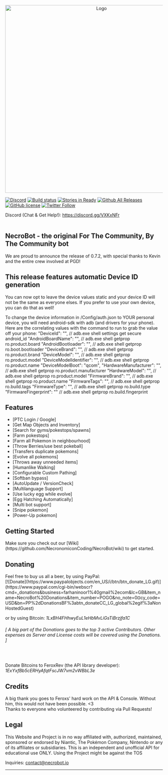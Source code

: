 <p align="center">
  <a href="http://necrobot.io">
    <img alt="Logo" src="http://necrobot.io/img/typotype-transparent.png" width="600">
  </a>
</p>

[![Discord](https://img.shields.io/badge/discord-NECROBOT.IO-blue.svg)](https://discord.gg/VXKxNFr)
[![Build status](https://ci.appveyor.com/api/projects/status/8ijvvr6b7fe2h0w2?svg=true)](https://ci.appveyor.com/project/NecronomiconCoding/necrobot)
[![Stories in Ready](https://badge.waffle.io/NECROBOTIO/NecroBot.svg?label=ready&title=Ready)](https://waffle.io/NecronomiconCoding/NecroBot)
[![Github All Releases](https://img.shields.io/github/downloads/NECROBOTIO/NecroBot/total.svg)](https://github.com/NECROBOTIO/NecroBot/releases)
[![GitHub license](https://img.shields.io/badge/license-AGPL-blue.svg)](https://raw.githubusercontent.com/NecronomiconCoding/NecroBot/master/LICENSE.md)
[![Twitter Follow](https://img.shields.io/twitter/follow/NECROBOTIO.svg?style=social&label=Follow&maxAge=1)](https://twitter.com/NECROBOTIO)

Discord (Chat & Get Help!): https://discord.gg/VXKxNFr <br/>
<br/>

## NecroBot - the original For The Community, By The Community bot
We are proud to announce the release of 0.7.2, with special thanks to Kevin and the entire crew involved at PGD!

## This release features automatic Device ID generation
You can now opt to leave the device values static and your device ID will not be the same as everyone elses. If you prefer to use your own device, you can do that as well! 

To change the device information in /Config/auth.json to YOUR personal device, you will need android-sdk with adb (and drivers for your phone). Here are the correlating values with the command to run to grab the value off your phone:
"DeviceId": "", // adb.exe shell settings get secure android_id
"AndroidBoardName": "", // adb.exe shell getprop ro.product.board
"AndroidBootloader": "", // adb.exe shell getprop ro.boot.bootloader
"DeviceBrand": "", // adb.exe shell getprop ro.product.brand
"DeviceModel": "", // adb.exe shell getprop ro.product.model
"DeviceModelIdentifier": "", // adb.exe shell getprop ro.product.name
"DeviceModelBoot": "qcom",
"HardwareManufacturer": "", // adb.exe shell getprop ro.product.manufacturer
"HardwareModel": "", // adb.exe shell getprop ro.product.model
"FirmwareBrand": "", // adb.exe shell getprop ro.product.name
"FirmwareTags": "", // adb.exe shell getprop ro.build.tags
"FirmwareType": "", // adb.exe shell getprop ro.build.type
"FirmwareFingerprint": "" // adb.exe shell getprop ro.build.fingerprint

<h2><a name="features">Features</a></h2>

 - [PTC Login / Google]
 - [Get Map Objects and Inventory]
 - [Search for gyms/pokestops/spawns]
 - [Farm pokestops]
 - [Farm all Pokemon in neighbourhood]
 - [Throw Berries/use best pokeball]
 - [Transfers duplicate pokemons]
 - [Evolve all pokemons]
 - [Throws away unneeded items]
 - [Humanlike Walking]
 - [Configurable Custom Pathing]
 - [Softban bypass]
 - [AutoUpdate / VersionCheck]
 - [Multilanguage Support]
 - [Use lucky egg while evolve]
 - [Egg Hatching Automatically]
 - [Multi bot support]
 - [Snipe pokemon]
 - [Power-Up pokemon]

<h2><a name="getting-started">Getting Started</a></h2>
Make sure you check out our [Wiki](https://github.com/NecronomiconCoding/NecroBot/wiki) to get started.
<br/>

<h2><a name="donating">Donating</a></h2>
<a name="paypal">Feel free to buy us all a beer, by using PayPal:</a><br/>
[![Donate](https://www.paypalobjects.com/en_US/i/btn/btn_donate_LG.gif)](https://www.paypal.com/cgi-bin/webscr?cmd=_donations&business=farhaninoor1%40gmail%2ecom&lc=GB&item_name=NecroBot%20Donations&item_number=POGO&no_note=0&currency_code=USD&bn=PP%2dDonationsBF%3abtn_donateCC_LG_global%2egif%3aNonHostedGuest)<br/>

<a name="btc">or by using Bitcoin: *1LxBH4FHhwyEuL1eHbMvLiGsTiBrzjfa1C*</a><br/>

<h6><em>[ A big part of the Donations goes to the top 3 active Contributors. Other expenses as Server and License costs will be covered using the Donations. ]</em></h6><br/>

<a name="btc">Donate Bitcoins to FeroxRev (the API library developer): *1ExYxfBb5cERHyAfqtFscJW7vm2vWBbL3e*</a><br/>

<h2><a name="credits">Credits</a></h2>
A big thank you goes to Feroxs' hard work on the API & Console. Without him, this would not have been possible. <3
<br/>
Thanks to everyone who volunteered by contributing via Pull Requests!

<h2><a name="legal">Legal</a></h2>

This Website and Project is in no way affiliated with, authorized, maintained, sponsored or endorsed by Niantic, The Pokémon Company, Nintendo or any of its affiliates or subsidiaries. This is an independent and unofficial API for educational use ONLY. 
Using the Project might be against the TOS

Inquiries: contact@necrobot.io

<hr/>

